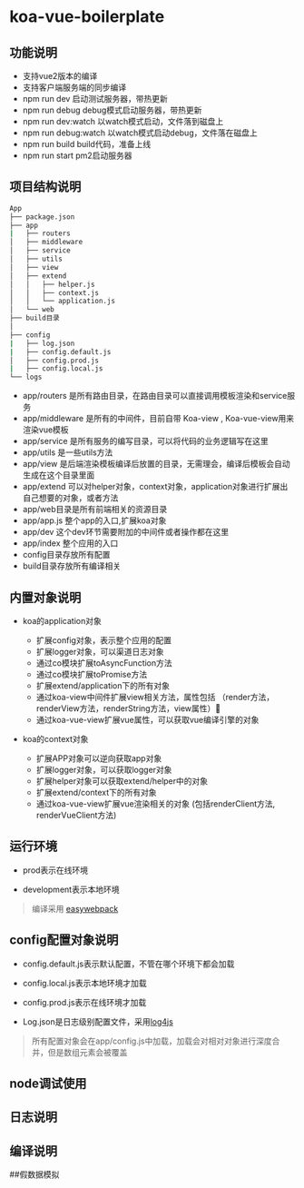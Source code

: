 # koa-vue-boilerplate

## 功能说明

- 支持vue2版本的编译
- 支持客户端服务端的同步编译
- npm run dev 启动测试服务器，带热更新
- npm run debug debug模式启动服务器，带热更新
- npm run dev:watch 以watch模式启动，文件落到磁盘上
- npm run debug:watch 以watch模式启动debug，文件落在磁盘上
- npm run build build代码，准备上线
- npm run start pm2启动服务器

## 项目结构说明
``` bash
App
├── package.json
├── app
|   ├── routers
│   ├── middleware
│   ├── service
│   ├── utils
│   ├── view
│   ├── extend
│   │   ├── helper.js 
│   │   ├── context.js
│   │   └── application.js
│   └── web
├── build目录
│ 
├── config
|   ├── log.json
|   ├── config.default.js
│   ├── config.prod.js
|   ├── config.local.js 
└── logs
```

* app/routers 是所有路由目录，在路由目录可以直接调用模板渲染和service服务
* app/middleware 是所有的中间件，目前自带 Koa-view , Koa-vue-view用来渲染vue模板
* app/service 是所有服务的编写目录，可以将代码的业务逻辑写在这里
* app/utils 是一些utils方法
* app/view 是后端渲染模板编译后放置的目录，无需理会，编译后模板会自动生成在这个目录里面
* app/extend 可以对helper对象，context对象，application对象进行扩展出自己想要的对象，或者方法
* app/web目录是所有前端相关的资源目录
* app/app.js 整个app的入口,扩展koa对象
* app/dev 这个dev环节需要附加的中间件或者操作都在这里
* app/index 整个应用的入口
* config目录存放所有配置
* build目录存放所有编译相关

## 内置对象说明

* koa的application对象
  * 扩展config对象，表示整个应用的配置
  * 扩展logger对象，可以渠道日志对象
  * 通过co模块扩展toAsyncFunction方法
  * 通过co模块扩展toPromise方法
  * 扩展extend/application下的所有对象
  * 通过koa-view中间件扩展view相关方法，属性包括 （render方法，renderView方法，renderString方法，view属性）
  * 通过koa-vue-view扩展vue属性，可以获取vue编译引擎的对象

* koa的context对象
  * 扩展APP对象可以逆向获取app对象
  * 扩展logger对象，可以获取logger对象
  * 扩展helper对象可以获取extend/helper中的对象
  * 扩展extend/context下的所有对象
  * 通过koa-vue-view扩展vue渲染相关的对象 (包括renderClient方法, renderVueClient方法)

## 运行环境

- prod表示在线环境

- development表示本地环境

> 编译采用 [easywebpack](https://www.yuque.com/easy-team/easywebpack)

## config配置对象说明

- config.default.js表示默认配置，不管在哪个环境下都会加载

- config.local.js表示本地环境才加载

- config.prod.js表示在线环境才加载
- Log.json是日志级别配置文件，采用[log4js](https://github.com/log4js-node/log4js-node)

>  所有配置对象会在app/config.js中加载，加载会对相对对象进行深度合并，但是数组元素会被覆盖

## node调试使用

## 日志说明

## 编译说明

##假数据模拟
